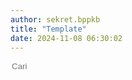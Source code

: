 ```yaml
---
author: sekret.bppkb
title: "Template"
date: 2024-11-08 06:30:02
---
```


<script>
    const items = [
    {
        title: "Leaflet Profil Balitbang Provinsi Kalbar 2022",
        category: "Templat Tahun 2022",
        link: "https://drive.google.com/file/d/12DVCMqBXMOhXvUukGryi74e_e7MP06ik/preview",
        file: ""
    },
    {
        title: "Leaflet Sekilas PPID Balitbang 2022",
        category: "Templat Tahun 2022",
        link: "https://drive.google.com/file/d/1p7sgK23j47ahHZ61jfSH56_83td3EMLJ/preview",
        file: ""
    },
    {
        title: "Leaflet Sekilas Pelayanan Balitbang 2022",
        category: "Templat Tahun 2022",
        link: "https://drive.google.com/file/d/1-NSJym-rFKng8L9UqZNQB_iP4Oz1u8yP/preview",
        file: ""
    },
    {
        title: "Leaflet Mekanisme Pertek Rekomendasi Penelitian 2022",
        category: "Templat Tahun 2022",
        link: "https://drive.google.com/file/d/1ZpEWAXMaSCbrdBOZ8SApepTDsv9JL6IL/preview",
        file: ""
    },
    {
        title: "Leaflet Profil Balitbang Provinsi Kalbar 2023",
        category: "Templat Tahun 2023",
        link: "https://drive.google.com/file/d/1GFtqqVmWPgVdVsOYYM-GfZ4p10RnSlwc/preview",
        file: ""
    },
    {
        title: "Leaflet Sekilas PPID Balitbang 2023",
        category: "Templat Tahun 2023",
        link: "https://drive.google.com/file/d/1sPwRhD5FwOAK0bvJcpGTFLh6MgsRxBn1/preview",
        file: ""
    },
    {
        title: "Leaflet Sekilas Pelayanan Balitbang 2023",
        category: "Templat Tahun 2023",
        link: "https://drive.google.com/file/d/1zRWSozf7K-feoVKmalkml-9p1iAep3v-/preview",
        file: ""
    },
    {
        title: "Profil Badan Publik 2024",
        category: "Templat Tahun 2024",
        link: "https://drive.google.com/file/d/1hGx0g7w1eOE2dhKxTyhlvgPS07kfO0JF/preview",
        file: ""
    },
    {
        title: "Poster Call For Papers Jurnal Borneo Akcaya 2024",
        category: "Templat Tahun 2024",
        link: "https://drive.google.com/file/d/1bpo8tkxhktYu0XRQb9hJWeiDXWMWTJpq/preview",
        file: ""
    },
    {
        title: "Poster Syarat Pengajuan Hak Cipta 2024",
        category: "Templat Tahun 2024",
        link: "https://drive.google.com/file/d/1FUZsOkHc2Ini5Cu-0rYZxUGUrVS2-Hoe/preview",
        file: ""
    },
    {
        title: "Poster Syarat Pengajuan Hak Merk 2024",
        category: "Templat Tahun 2024",
        link: "https://drive.google.com/file/d/1xx5v_yPyyDmmp3a6x_Aj57Wrj-3L2ycZ/preview",
        file: ""
    },
    {
        title: "Leaflet Profil Balitbang Provinsi Kalbar 2024",
        category: "Templat Tahun 2024",
        link: "https://drive.google.com/file/d/1_Pr4-TShjeTxC5G0p_8xm2MgeeWrfCDk/preview",
        file: ""
    },
    {
        title: "Leaflet Sekilas PPID Balitbang 2024",
        category: "Templat Tahun 2024",
        link: "https://drive.google.com/file/d/1F2giH6rcU_EQaxm-XKNe09FgiexWQc4g/preview",
        file: ""
    },
    {
        title: "Leaflet Sekilas Pelayanan Balitbang 2024",
        category: "Templat Tahun 2024",
        link: "https://drive.google.com/file/d/1F2giH6rcU_EQaxm-XKNe09FgiexWQc4g/preview",
        file: ""
    },
    {
        title: "Poster Denah Jalur Evakuasi Dini 2024",
        category: "Templat Tahun 2024",
        link: "https://drive.google.com/file/d/1kE9x98yBcWVx1ldqWNzpbTHjJqdjI_zK/preview",
        file: ""
    },
    {
        title: "Poster Barcode SKM Balitbang 2024",
        category: "Templat Tahun 2024",
        link: "https://drive.google.com/file/d/1CEZQ6bC8GkjGURdBFKtvtSnZrjvJQGt8/preview",
        file: ""
    },
    {
        title: "Poster Barcode Layanan Balitbang 2024",
        category: "Templat Tahun 2024",
        link: "https://drive.google.com/file/d/1q2utMOoJREXpnJ7-xQVpVSocBt6kN49w/preview",
        file: ""
    }
];
</script>

<div class="flex justify-between items-center mb-4">
    <div class="flex items-center border-2 border-green-500 rounded-lg p-2 ml-auto" style="flex-shrink: 0;">
        <i class="fas fa-search text-green-500 text-xl"></i>
        <input type="text" placeholder="Cari" class="ml-2 text-green-500 text-xl outline-none" style="background: transparent; border: none; width: 150px;" id="searchInput">
        <div class="border-l-2 border-green-500 h-6 mx-4"></div>
        <div class="flex items-center cursor-pointer" id="categoryDropdownToggle">
            <i class="fas fa-filter text-green-500 text-xl"></i>
            <span id="selectedFilter" class="ml-2 text-green-500 text-xl truncate" style="max-width: 100px; width: 100px;"></span>
        </div>
    </div>
    <div class="relative">
        <div id="categoryDropdown" class="absolute right-0 mt-6 w-48 bg-white border border-gray-300 rounded-lg shadow-lg hidden" style="max-height: 200px; overflow-y: auto;">
            <div id="categoryList" class="list-none p-0 m-0"></div>
        </div>
    </div>
</div>

<div class="flex flex-wrap justify-start gap-12" id="information-list"></div>

<div class="flex justify-center mt-4" id="pagination"></div>
<style>
@media (max-width: 768px) {
    #information-list {
        justify-content: space-around;
    }
}
.pagination-button {
    margin: 0 5px;
    padding: 8px 12px;
    border: 1px solid #2F855A;
    border-radius: 5px;
    cursor: pointer;
    transition: background-color 0.3s, color 0.3s;
    color: #2F855A;
}
.pagination-button:hover {
    background-color: #2F855A;
    color: white;
}
.pagination-button.active {
    background-color: #2F855A;
    color: white;
}
.pagination-ellipsis {
    margin: 0 5px;
    padding: 8px 12px;
    color: #2F855A;
}
</style>

<script>
    const container = document.getElementById('information-list');
    const paginationContainer = document.getElementById('pagination');
    const categorySet = new Set();
    const itemsPerPage = 12;
    let currentPage = 1;
    let selectedCategory = 'All';

    function renderItems(filteredItems) {
        container.innerHTML = '';
        const start = (currentPage - 1) * itemsPerPage;
        const end = start + itemsPerPage;
        const paginatedItems = filteredItems.slice(start, end);

        if (paginatedItems.length === 0) {
            const noResultsDiv = document.createElement('div');
            noResultsDiv.className = 'w-full text-center text-gray-500';
            noResultsDiv.textContent = 'Tidak ada hasil yang cocok';
            container.appendChild(noResultsDiv);
        } else {
            paginatedItems.forEach(item => {
                const div = document.createElement('div');
                div.className = 'w-64 bg-white border border-gray-300 rounded-lg overflow-hidden shadow-lg m-2 flex flex-col';
                div.innerHTML = `
                    <div class="flex items-center justify-center w-full h-48 bg-gray-200">
                        ${item.file ? `<i class="fas fa-image fa-5x text-red-600"></i>` : `<i class="fas fa-file-pdf fa-5x text-red-600"></i>`}
                    </div>
                    <div class="p-4 bg-green-600 text-white flex-grow flex flex-col justify-between">
                        <p class="text-base font-semibold">${item.title}</p>
                        <div class="flex items-center mt-auto">
                            <i class="fas fa-file-alt mr-2"></i>
                            <span class="text-xs">${item.category}</span>
                        </div>
                    </div>
                    <button class="block p-4 bg-green-700 text-white text-center hover:bg-green-800 mt-auto no-underline" onclick="${item.file ? `openImgModal('${item.file}')` : `openPdfModal('${item.link}')`}">
                        <span class="text-sm font-semibold text-white">
                            Lihat Selengkapnya
                            <i class="fas fa-arrow-right"></i>
                        </span>
                    </button>
                `;
                container.appendChild(div);
            });
        }
        renderPagination(filteredItems.length);
    }

    function renderPagination(totalItems) {
        paginationContainer.innerHTML = '';
        const totalPages = Math.ceil(totalItems / itemsPerPage);
        const maxPagesToShow = 6;
        const halfMaxPagesToShow = Math.floor(maxPagesToShow / 2);

        let startPage = Math.max(1, currentPage - halfMaxPagesToShow);
        let endPage = Math.min(totalPages, currentPage + halfMaxPagesToShow);

        if (currentPage <= halfMaxPagesToShow) {
            endPage = Math.min(totalPages, maxPagesToShow);
        } else if (currentPage + halfMaxPagesToShow >= totalPages) {
            startPage = Math.max(1, totalPages - maxPagesToShow + 1);
        }

        if (startPage > 1) {
            paginationContainer.appendChild(createPaginationButton(1));
            if (startPage > 2) {
                paginationContainer.appendChild(createEllipsis());
            }
        }

        for (let i = startPage; i <= endPage; i++) {
            paginationContainer.appendChild(createPaginationButton(i));
        }

        if (endPage < totalPages) {
            if (endPage < totalPages - 1) {
                paginationContainer.appendChild(createEllipsis());
            }
            paginationContainer.appendChild(createPaginationButton(totalPages));
        }
    }

    function createPaginationButton(page) {
        const button = document.createElement('button');
        button.className = `pagination-button ${page === currentPage ? 'active' : ''}`;
        button.textContent = page;
        button.addEventListener('click', () => {
            currentPage = page;
            renderItems(items);
            window.scrollTo(0, 0);
        });
        return button;
    }

    function createEllipsis() {
        const ellipsis = document.createElement('span');
        ellipsis.className = 'pagination-ellipsis';
        ellipsis.textContent = '...';
        return ellipsis;
    }

    items.forEach(item => {
        categorySet.add(item.category);
    });

    const categoryList = document.getElementById('categoryList');
    const selectedFilter = document.getElementById('selectedFilter');

    const allDiv = document.createElement('div');
    allDiv.className = 'pl-4 p-1 pt-2 hover:bg-gray-100 cursor-pointer text-sm';
    allDiv.textContent = 'All';
    allDiv.addEventListener('click', () => {
        currentPage = 1;
        selectedCategory = 'All';
        selectedFilter.textContent = selectedCategory;
        renderItems(items);
        document.getElementById('categoryDropdown').classList.add('hidden');
        document.getElementById('categoryDropdownToggle').classList.remove('text-green-700');
    });
    categoryList.appendChild(allDiv);

    categorySet.forEach(category => {
        const div = document.createElement('div');
        div.className = 'pl-4 p-1 hover:bg-gray-100 cursor-pointer text-sm';
        div.style.overflow = 'hidden';
        div.textContent = category;
        div.addEventListener('click', () => {
            currentPage = 1;
            selectedCategory = category;
            selectedFilter.textContent = selectedCategory;
            const filteredItems = items.filter(item => item.category === category);
            renderItems(filteredItems);
            document.getElementById('categoryDropdown').classList.add('hidden');
            document.getElementById('categoryDropdownToggle').classList.remove('text-green-700');
        });
        categoryList.appendChild(div);
    });

    document.getElementById('categoryDropdownToggle').addEventListener('click', function(event) {
        const dropdown = document.getElementById('categoryDropdown');
        dropdown.classList.toggle('hidden');
        this.classList.toggle('text-green-700');
        event.stopPropagation();
    });

    document.addEventListener('click', function(event) {
        const dropdown = document.getElementById('categoryDropdown');
        const toggle = document.getElementById('categoryDropdownToggle');
        if (!dropdown.classList.contains('hidden') && !dropdown.contains(event.target) && !toggle.contains(event.target)) {
            dropdown.classList.add('hidden');
            toggle.classList.remove('text-green-700');
        }
    });

    document.getElementById('searchInput').addEventListener('input', function() {
        currentPage = 1;
        const searchTerm = this.value.toLowerCase();
        const filteredItems = items.filter(item => item.title.toLowerCase().includes(searchTerm));
        renderItems(filteredItems);
    });
    selectedFilter.textContent = selectedCategory;
    renderItems(items);
</script>
